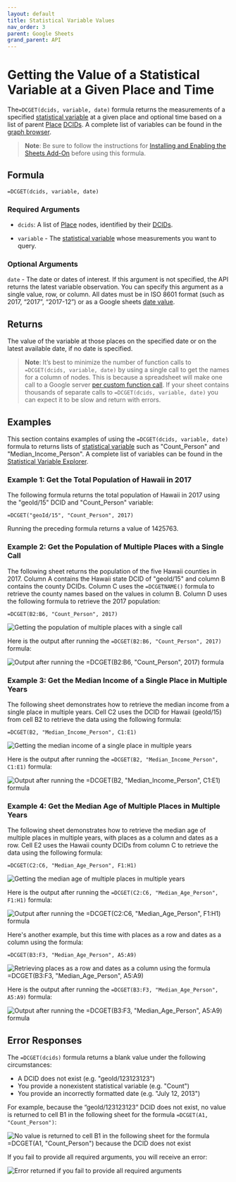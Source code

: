```yaml
---
layout: default
title: Statistical Variable Values
nav_order: 3
parent: Google Sheets
grand_parent: API
---
```


# Getting the Value of a Statistical Variable at a Given Place and Time

The`=DCGET(dcids, variable, date)` formula returns the measurements of a specified [statistical variable](https://docs.datacommons.org/glossary.html#variable) at a given place and optional time based on a list of parent [Place](https://datacommons.org/browser/Place) [DCIDs](https://docs.datacommons.org/glossary.html). A complete list of variables can be found in the [graph browser](https://datacommons.org/browser/StatisticalVariable).

> **Note**:
> Be sure to follow the instructions for [Installing and Enabling the Sheets Add-On](/api/sheets/) before using this formula.

## Formula

```
=DCGET(dcids, variable, date)
```

### Required Arguments

* `dcids`: A list of [Place](https://datacommons.org/browser/Place) nodes, identified by their [DCIDs](/glossary.md#dcid).

* `variable` - The [statistical variable](/glossary.html#variable) whose measurements you want to query.

### Optional Arguments

`date` - The date or dates of interest. If this argument is not specified, the API returns the latest variable observation. You can specify this argument as a single value, row, or column. All dates must be in ISO 8601 format (such as 2017, “2017”, “2017-12”) or as a Google sheets [date value](https://support.google.com/docs/answer/3092969?hl=en).

## Returns

The value of the variable at those places on the specified date or on the latest available date, if no date is specified.

> **Note**:
> It’s best to minimize the number of function calls to `=DCGET(dcids, variable, date)` by using a single call to get the names for a column of nodes. This is because a spreadsheet will make one call to a Google server [per custom function call](https://developers.google.com/apps-script/guides/sheets/functions#optimization). If your sheet contains thousands of separate calls to `=DCGET(dcids, variable, date)` you can expect it to be slow and return with errors.

## Examples

This section contains examples of using the `=DCGET(dcids, variable, date)` formula to returns lists of [statistical variable](/glossary.html#variable) such as "Count_Person" and "Median_Income_Person". A complete list of variables can be found in the [Statistical Variable Explorer](https://datacommons.org/tools/statvar).

### Example 1: Get the Total Population of Hawaii in 2017

The following formula returns the total population of Hawaii in 2017 using the "geoId/15" DCID and "Count_Person" variable:

```
=DCGET("geoId/15", "Count_Person", 2017)
```

Running the preceding formula returns a value of 1425763.

### Example 2: Get the Population of Multiple Places with a Single Call

The following sheet returns the population of the five Hawaii counties in 2017. Column A contains the Hawaii state DCID of "geoId/15" and column B contains the county DCIDs. Column C uses the `=DCGETNAME()` formula to retrieve the county names based on the values in column B. Column D uses the following formula to retrieve the 2017 population:

```
=DCGET(B2:B6, "Count_Person", 2017)
```

![Getting the population of multiple places with a single call](/assets/images/sheets/sheets_get_variable_input.png)

Here is the output after running the `=DCGET(B2:B6, "Count_Person", 2017)` formula:

![Output after running the `=DCGET(B2:B6, "Count_Person", 2017)` formula](/assets/images/sheets/sheets_get_variable_output.png)

### Example 3: Get the Median Income of a Single Place in Multiple Years

The following sheet demonstrates how to retrieve the median income from a single place in multiple years. Cell C2 uses the DCID for Hawaii (geoId/15) from cell B2 to retrieve the data using the following formula:

```
=DCGET(B2, "Median_Income_Person", C1:E1)
```

![Getting the median income of a single place in multiple years](/assets/images/sheets/sheets_get_variable_one_place_multiple_years_input.png)

Here is the output after running the `=DCGET(B2, "Median_Income_Person", C1:E1)` formula:

![Output after running the `=DCGET(B2, "Median_Income_Person", C1:E1)` formula](/assets/images/sheets/sheets_get_variable_one_place_multiple_years_output.png)

### Example 4: Get the Median Age of Multiple Places in Multiple Years

The following sheet demonstrates how to retrieve the median age of multiple places in multiple years, with places as a column and dates as a row. Cell E2 uses the Hawaii county DCIDs from column C to retrieve the data using the following formula:

```
=DCGET(C2:C6, "Median_Age_Person", F1:H1)
```

![Getting the median age of multiple places in multiple years](/assets/images/sheets/sheets_get_variable_places_column_years_row_input.png)

Here is the output after running the `=DCGET(C2:C6, "Median_Age_Person", F1:H1)` formula:

![Output after running the `=DCGET(C2:C6, "Median_Age_Person", F1:H1)` formula](/assets/images/sheets/sheets_get_variable_places_column_years_row_output.png)

Here's another example, but this time with places as a row and dates as a column using the formula:

```
=DCGET(B3:F3, "Median_Age_Person", A5:A9)
```

![Retrieving places as a row and dates as a column using the formula =DCGET(B3:F3, "Median_Age_Person", A5:A9)](/assets/images/sheets/sheets_get_variable_places_row_years_column_input.png)

Here is the output after running the `=DCGET(B3:F3, "Median_Age_Person", A5:A9)` formula:

![Output after running the `=DCGET(B3:F3, "Median_Age_Person", A5:A9)` formula](/assets/images/sheets/sheets_get_variable_places_row_years_column_output.png)

## Error Responses

The `=DCGET(dcids)` formula returns a blank value under the following circumstances:

* A DCID does not exist (e.g. "geoId/123123123")
* You provide a nonexistent statistical variable (e.g. "Count")
* You provide an incorrectly formatted date (e.g. "July 12, 2013")

For example, because the “geoId/123123123” DCID does not exist, no value is returned to cell B1 in the following sheet for the formula `=DCGET(A1, "Count_Person")`:

![No value is returned to cell B1 in the following sheet for the formula `=DCGET(A1, "Count_Person")` because the DCID does not exist](/assets/images/sheets/sheets_get_variable_nonexistent_dcid.png)

If you fail to provide all required arguments, you will receive an error:

![Error returned if you fail to provide all required arguments](/assets/images/sheets/sheets_get_variable_incorrect_args.png)

